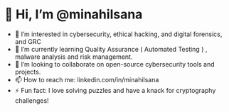# 👋 Hi, I’m @minahilsana

- 👀 I’m interested in cybersecurity, ethical hacking, and digital forensics, and GRC
- 🌱 I’m currently learning Quality Assurance ( Automated Testing ) , malware analysis and risk management.
- 💞️ I’m looking to collaborate on open-source cybersecurity tools and projects.
- 📫 How to reach me:  linkedin.com/in/minahilsana
- ⚡ Fun fact: I love solving puzzles and have a knack for cryptography challenges!

<!---
minahilsana/minahilsana is a ✨ special ✨ repository because its `README.md` (this file) appears on your GitHub profile.
You can click the Preview link to take a look at your changes.
--->
